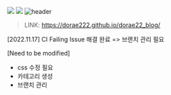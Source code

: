 [//]: # (This template replaces README.md when someone creates a new repo with the fastpages template.)

![](https://github.com/dorae222/dorae22_blog/workflows/CI/badge.svg) ![](https://github.com/dorae222/dorae22_blog/workflows/GH-Pages%20Status/badge.svg)
![header](https://capsule-render.vercel.app/api?type=waving&color=auto&height=200&section=header&text=GIT%20BLOG&fontSize=50&animation=fadeIn&fontAlignY=30&desc=Bussiness%20with%20Data&descAlignY=51&descAlign=62)

> LINK: https://dorae222.github.io/dorae22_blog/

[2022.11.17] CI Failing Issue 해결 완료 => 브랜치 관리 필요<br>

[Need to be modified]
- css 수정 필요
- 카테고리 생성
- 브랜치 관리
